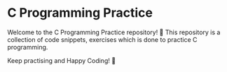 # C Programming Practice

Welcome to the C Programming Practice repository! 🎉
This repository is a collection of code snippets, exercises which is done to practice C programming.

Keep practising and Happy Coding! 🚀